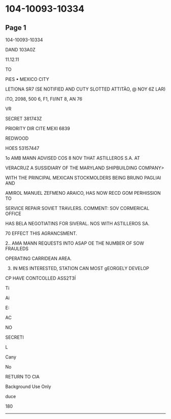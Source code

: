 # 104-10093-10334

## Page 1

104-10093-10334

DAND 103A0Z

11.12.11

TO

PiES • MEXICO CITY

LETIONA SR7 (SE NOTIFIED AND CUTY SLOTTED ATTITÃO, @ NOY 6Z LAR)

iTO, 2098, 500 6, F1, FI/INT 8, AN 76

VR

SECRET 381743Z

PRIORITY DIR CITE MEXI 6839

REDWOOD

HOES 53157447

1o AMB MANN ADVISED COS 8 NOV THAT ASTILLEROS S.A. AT

VERACRUZ A SUSSIDIARY OF THE MARYLAND SHIPBUILDING COMPANY>

WITH THE PRINCIPAL MEXICAN STOCKMOLDERS BEING BRUNO PAGLIAI AND

AMIROL MANUEL ZEFMENO ARAICO, HAS NOW RECD GOM PERHISSION TO

SERVICE REPAIR SOVIET TRAVLERS. COMMENT: SOV CORMERICAL OFFICE

HAS BELA NEGOTIATINS FOR SIVERAL. NOS WITH ASTILLEROS SA.

70 EFFECT THIS AGRANCSMENT.

2.. AMA MANN REQUESTS INTO ASAP OE THE NUMBER OF SOW FRAULEDS

OPERATING CARRIDEAN AREA.

3. IN MES INTERESTED, STATION CAN MOST gEORGELY DEVELOP

CP HAVE CONTCOLLED ASS2T3Í

Ti

Ai

E:

AC

NO

SECRETI

L

Cany

No

RETURN TO CIA

Background Use Only

duce

180

---

